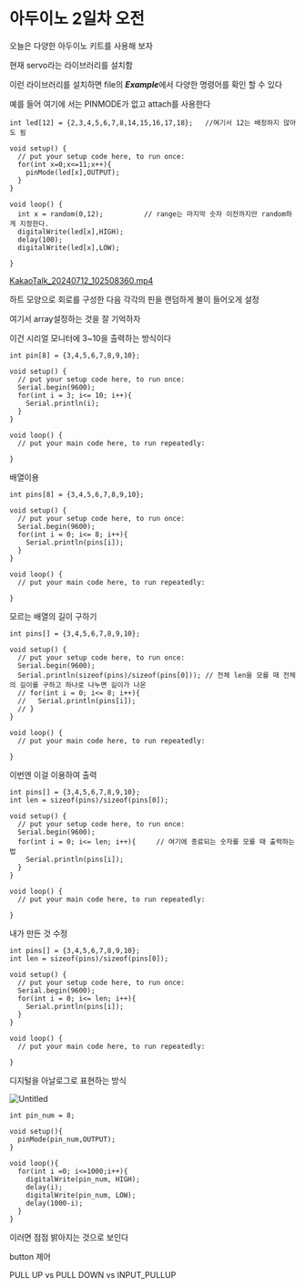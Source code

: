 # 아두이노 2일차 오전

오늘은 다양한 아두이노 키트를 사용해 보자

현재 servo라는 라이브러리를 설치함

이런 라이브러리를 설치하면 file의  ***Example***에서 다양한 명령어를 확인 할 수 있다

예를 들어 여기에 서는 PINMODE가 없고 attach를 사용한다

```arduino
int led[12] = {2,3,4,5,6,7,8,14,15,16,17,18};   //여기서 12는 배정하지 않아도 됨

void setup() {
  // put your setup code here, to run once:
  for(int x=0;x<=11;x++){
    pinMode(led[x],OUTPUT);
  }
}

void loop() {
  int x = random(0,12);          // range는 마지막 숫자 이전까지만 random하게 지정한다.
  digitalWrite(led[x],HIGH);
  delay(100);
  digitalWrite(led[x],LOW);

}
```

[KakaoTalk_20240712_102508360.mp4](KakaoTalk_20240712_102508360.mp4)

하트 모양으로 회로를 구성한 다음 각각의 핀을 랜덤하게 불이 들어오게 설정

여기서 array설정하는 것을 잘 기억하자

이건 시리얼 모니터에 3~10을 출력하는 방식이다

```arduino
int pin[8] = {3,4,5,6,7,8,9,10};

void setup() {
  // put your setup code here, to run once:
  Serial.begin(9600);
  for(int i = 3; i<= 10; i++){
    Serial.println(i);
  }
}

void loop() {
  // put your main code here, to run repeatedly:

}
```

배열이용

```arduino
int pins[8] = {3,4,5,6,7,8,9,10};

void setup() {
  // put your setup code here, to run once:
  Serial.begin(9600);
  for(int i = 0; i<= 8; i++){
    Serial.println(pins[i]);
  }
}

void loop() {
  // put your main code here, to run repeatedly:

}
```

모르는 배열의 길이 구하기

```arduino
int pins[] = {3,4,5,6,7,8,9,10};

void setup() {
  // put your setup code here, to run once:
  Serial.begin(9600);
  Serial.println(sizeof(pins)/sizeof(pins[0])); // 전체 len을 모를 때 전체의 길이를 구하고 하나로 나누면 길이가 나온
  // for(int i = 0; i<= 8; i++){
  //   Serial.println(pins[i]);
  // }
}

void loop() {
  // put your main code here, to run repeatedly:

}
```

이번엔 이걸 이용하여 출력

```arduino
int pins[] = {3,4,5,6,7,8,9,10};
int len = sizeof(pins)/sizeof(pins[0]);

void setup() {
  // put your setup code here, to run once:
  Serial.begin(9600);
  for(int i = 0; i<= len; i++){     // 여기에 종료되는 숫자를 모를 때 출력하는 법
    Serial.println(pins[i]);
  }
}

void loop() {
  // put your main code here, to run repeatedly:

}
```

내가 만든 것 수정

```arduino
int pins[] = {3,4,5,6,7,8,9,10};
int len = sizeof(pins)/sizeof(pins[0]);

void setup() {
  // put your setup code here, to run once:
  Serial.begin(9600);
  for(int i = 0; i<= len; i++){
    Serial.println(pins[i]);
  }
}

void loop() {
  // put your main code here, to run repeatedly:

}
```

디지털을 아날로그로 표현하는 방식

![Untitled](Untitled%2020.png)

```arduino
int pin_num = 8;

void setup(){
  pinMode(pin_num,OUTPUT);
}

void loop(){
  for(int i =0; i<=1000;i++){
    digitalWrite(pin_num, HIGH);
    delay(i);
    digitalWrite(pin_num, LOW);
    delay(1000-i);
  }
}

```

이러면 점점 밝아지는 것으로 보인다

button 제어

PULL UP vs PULL DOWN vs INPUT_PULLUP